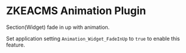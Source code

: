 ﻿# ZKEACMS Animation Plugin

Section(Widget) fade in up with animation.

Set application setting `Animation_Widget_FadeInUp` to `true` to enable this feature.